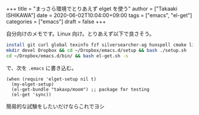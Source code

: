 +++
title = "まっさら環境でとりあえず elget を使う"
author = ["Takaaki ISHIKAWA"]
date = 2020-06-02T10:04:00+09:00
tags = ["emacs", "el-get"]
categories = ["emacs"]
draft = false
+++

自分向けのメモです。Linux 向け。とりあえず以下で良さそう。  

```sh
install git curl global texinfo fzf silversearcher-ag hunspell cmake libgnutls28-dev 
mkdir devel Dropbox && cd ~/Dropbox/emacs.d/setup && bash ./setup.sh
cd ~/Dropbox/emacs.d/bin/ && bash el-get.sh -s
```

で、次を `.emacs` に書き込む。  

```emacs-lisp
(when (require 'elget-setup nil t)
  (my-elget-setup)
  (el-get-bundle "takaxp/moom") ;; package for testing
  (el-get 'sync))
```

簡易的な試験をしたいだけならこれでヨシ
